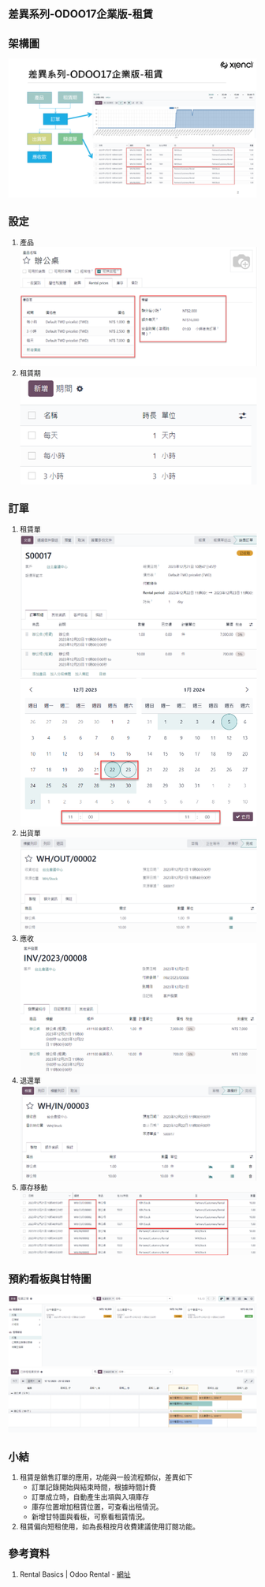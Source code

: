 ## 差異系列-ODOO17企業版-租賃

## 架構圖
![Alt text](https://github.com/ksharry/2024-ODOO17-Enterprise-Plan/blob/main/pic/F171701.png?raw=true)

## 設定
1.  產品
![Alt text](https://github.com/ksharry/2024-ODOO17-Enterprise-Plan/blob/main/pic/F171702.png?raw=true)
2.  租賃期
![Alt text](https://github.com/ksharry/2024-ODOO17-Enterprise-Plan/blob/main/pic/F171703.png?raw=true)

## 訂單
1. 租賃單
![Alt text](https://github.com/ksharry/2024-ODOO17-Enterprise-Plan/blob/main/pic/F171704.png?raw=true)
![Alt text](https://github.com/ksharry/2024-ODOO17-Enterprise-Plan/blob/main/pic/F171705.png?raw=true)
3. 出貨單
![Alt text](https://github.com/ksharry/2024-ODOO17-Enterprise-Plan/blob/main/pic/F171706.png?raw=true)
4. 應收
![Alt text](https://github.com/ksharry/2024-ODOO17-Enterprise-Plan/blob/main/pic/F171707.png?raw=true)
5. 退還單
![Alt text](https://github.com/ksharry/2024-ODOO17-Enterprise-Plan/blob/main/pic/F171708.png?raw=true)
6. 庫存移動
![Alt text](https://github.com/ksharry/2024-ODOO17-Enterprise-Plan/blob/main/pic/F171709.png?raw=true)

## 預約看板與甘特圖
![Alt text](https://github.com/ksharry/2024-ODOO17-Enterprise-Plan/blob/main/pic/F171710.png?raw=true)
![Alt text](https://github.com/ksharry/2024-ODOO17-Enterprise-Plan/blob/main/pic/F171711.png?raw=true)

## 小結
1. 租賃是銷售訂單的應用，功能與一般流程類似，差異如下
   + 訂單記錄開始與結束時間，根據時間計費
   + 訂單成立時，自動產生出項與入項庫存
   + 庫存位置增加租賃位置，可查看出租情況。
   + 新增甘特圖與看板，可察看租賃情況。
2. 租賃偏向短租使用，如為長租按月收費建議使用訂閱功能。

## 參考資料
1. Rental Basics | Odoo Rental - [網址](https://www.youtube.com/watch?v=I0wO6GfY4O0&t=6s)
